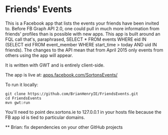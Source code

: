 # Friends' Events

This is a Facebook app that lists the events your friends have been invited to. Before FB Graph API 2.0, one could pull in much more information from friends' profiles than is possible with new apps. This app is built around an FQL call that's, paraphrased, SELECT * FROM events WHERE eid IN (SELECT eid FROM event_member WHERE start_time > today AND uid IN friends). The changes to the API mean that from April 2015 only events from others using the app will appear.

It is written with GWT and is entirely client-side. 

The app is live at: [apps.facebook.com/SortonsEvents/](https://apps.facebook.com/SortonsEvents/)

To run it locally:

```
git clone https://github.com/BrianHenryIE/FriendsEvents.git
cd FriendsEvents
mvn gwt:run
```

You'll need to point dev.sortons.ie to 127.0.0.1 in your hosts file because the FB app id is tied to particular domains.   

** Brian: fix dependencies on your other GitHub projects 